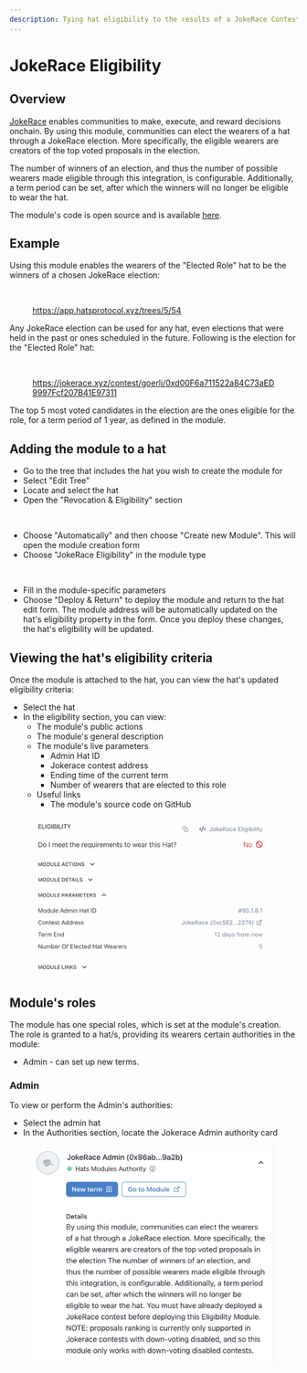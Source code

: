 ```yaml
---
description: Tying hat eligibility to the results of a JokeRace Contest
---
```


# JokeRace Eligibility

## **Overview**

[JokeRace](https://jokerace.xyz/) enables communities to make, execute, and reward decisions onchain. By using this module, communities can elect the wearers of a hat through a JokeRace election. More specifically, the eligible wearers are creators of the top voted proposals in the election.

The number of winners of an election, and thus the number of possible wearers made eligible through this integration, is configurable. Additionally, a term period can be set, after which the winners will no longer be eligible to wear the hat.

The module's code is open source and is available [here](https://github.com/Hats-Protocol/jokerace-eligibility).

## Example

Using this module enables the wearers of the "Elected Role" hat to be the winners of a chosen JokeRace election:

<figure><img src="../../.gitbook/assets/Screenshot 2023-08-09 at 22.44.02.png" alt="" width="332"><figcaption><p><a href="https://app.hatsprotocol.xyz/trees/5/54">https://app.hatsprotocol.xyz/trees/5/54</a></p></figcaption></figure>

Any JokeRace election can be used for any hat, even elections that were held in the past or ones scheduled in the future. Following is the election for the "Elected Role" hat:

<figure><img src="../../.gitbook/assets/Jokerace.png" alt="" width="375"><figcaption><p><a href="https://jokerace.xyz/contest/goerli/0xd00F6a711522a84C73aED9997Fcf207B41E97311">https://jokerace.xyz/contest/goerli/0xd00F6a711522a84C73aED9997Fcf207B41E97311</a></p></figcaption></figure>

The top 5 most voted candidates in the election are the ones eligible for the role, for a term period of 1 year, as defined in the module.

## **Adding the module to a hat**

* Go to the tree that includes the hat you wish to create the module for
* Select "Edit Tree"
* Locate and select the hat
* Open the "Revocation & Eligibility" section

<figure><img src="../../.gitbook/assets/Revocation And Eligibility Zoom.png" alt=""><figcaption></figcaption></figure>

* Choose "Automatically" and then choose "Create new Module". This will open the module creation form
* Choose "JokeRace Eligibility" in the module type

<figure><img src="../../.gitbook/assets/Jokerace Eligibility Guide.png" alt=""><figcaption></figcaption></figure>

* Fill in the module-specific parameters
* Choose "Deploy & Return" to deploy the module and return to the hat edit form. The module address will be automatically updated on the hat's eligibility property in the form. Once you deploy these changes, the hat's eligibility will be updated.

## Viewing the hat's eligibility criteria

Once the module is attached to the hat, you can view the hat's updated eligibility criteria:

* Select the hat
* In the eligibility section, you can view:
  * The module's public actions
  * The module's general description
  * The module's live parameters
    * Admin Hat ID
    * Jokerace contest address
    * Ending time of the current term
    * Number of wearers that are elected to this role
  * Useful links
    * The module's source code on GitHub

<figure><img src="../../.gitbook/assets/Screenshot 2024-02-15 at 16.10.48.png" alt="" width="563"><figcaption></figcaption></figure>

## Module's roles

The module has one special roles, which is set at the module's creation. The role is granted to a hat/s, providing its wearers certain authorities in the module:

* Admin - can set up new terms.

### Admin&#x20;

To view or perform the Admin's authorities:

* Select the admin hat
* In the Authorities section, locate the Jokerace Admin authority card

<figure><img src="../../.gitbook/assets/Screenshot 2024-02-15 at 16.12.34.png" alt="" width="563"><figcaption></figcaption></figure>
